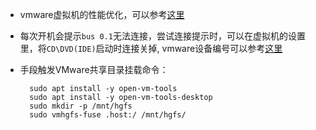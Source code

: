 - vmware虚拟机的性能优化，可以参考[这里](https://www.cnblogs.com/MirageFox/p/12806040.html)

- 每次开机会提示`bus 0.1`无法连接，尝试连接提示时，可以在虚拟机的设置里，将`CD\DVD(IDE)`启动时连接关掉, vmware设备编号可以参考[这里](https://docs.vmware.com/en/VMware-vSphere/7.0/com.vmware.vsphere.vm_admin.doc/GUID-5872D173-A076-42FE-8D0B-9DB0EB0E7362.html)
- 手段触发VMware共享目录挂载命令：

  ```
    sudo apt install -y open-vm-tools
    sudo apt install -y open-vm-tools-desktop
    sudo mkdir -p /mnt/hgfs
    sudo vmhgfs-fuse .host:/ /mnt/hgfs/
  ```

